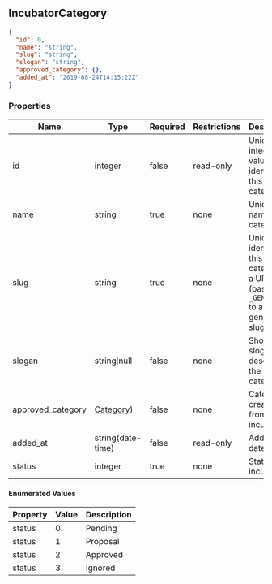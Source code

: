 <h2 id="tocS_Category">IncubatorCategory</h2>
<!-- backwards compatibility -->
<a id="schemaincubatorcategory"></a>
<a id="schema_IncubatorCategory"></a>
<a id="tocSincubatorcategory"></a>
<a id="tocsincubatorcategory"></a>

```json
{
  "id": 0,
  "name": "string",
  "slug": "string",
  "slogan": "string",
  "approved_category": {},
  "added_at": "2019-08-24T14:15:22Z"
}

```

### Properties

|Name|Type|Required|Restrictions|Description|
|---|---|---|---|---|
|id|integer|false|read-only|Unique integer value identifying this category|
|name|string|true|none|Unique name of the category|
|slug|string|true|none|Unique slug identifying this category in a URL (pass `_GENERATE_` to auto generate slug)|
|slogan|string¦null|false|none|Short slogan to describe the category|
|approved_category|[Category](#schemacategory))|false|none|Category created from incubator|
|added_at|string(date-time)|false|read-only|Added at date time|
|status|integer|true|none|Status incubator|

#### Enumerated Values

|Property|Value|Description|
|---|---|---|
|status|0|Pending|
|status|1|Proposal|
|status|2|Approved|
|status|3|Ignored|
